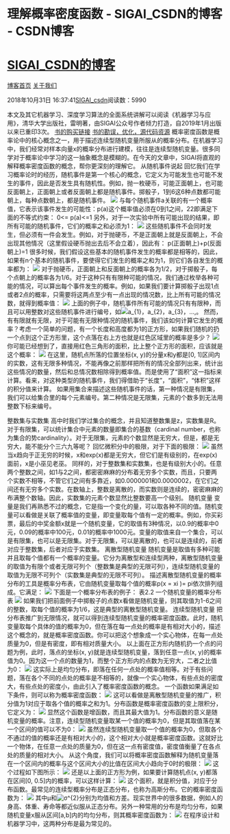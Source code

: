 
# 理解概率密度函数 - SIGAI_CSDN的博客 - CSDN博客
# [SIGAI_CSDN的博客](https://blog.csdn.net/sigai_csdn)


[博客首页](https://blog.csdn.net/SIGAI_CSDN)
[关于我们](https://me.csdn.net/SIGAI_CSDN)

2018年10月31日 16:37:41[SIGAI_csdn](https://me.csdn.net/SIGAI_CSDN)阅读数：5990


本文及其它机器学习、深度学习算法的全面系统讲解可以阅读《机器学习与应用》，清华大学出版社，雷明著，由SIGAI公众号作者倾力打造，自2019年1月出版以来已重印3次。
[书的购买链接](https://link.zhihu.com/?target=https%3A//item.jd.com/12504554.html)
[书的勘误，优化，源代码资源](https://link.zhihu.com/?target=http%3A//www.tensorinfinity.com/paper_78.html)
概率密度函数是概率论中的核心概念之一，用于描述连续型随机变量所服从的概率分布。在机器学习中，我们经常对样本向量x的概率分布进行建模，往往是连续型随机变量。很多同学对于概率论中学习的这一抽象概念是模糊的。在今天的文章中，SIGAI将直观的解释概率密度函数的概念，帮你更深刻的理解它。
从随机事件说起
回忆我们在学习概率论时的经历，随机事件是第一个核心的概念，它定义为可能发生也可能不发生的事件，因此是否发生具有随机性。例如，抛一枚硬币，可能正面朝上，也可能反面朝上，正面朝上或者反面朝上都是随机事件。掷骰子，1到6这6种点数都可能朝上，每种点数朝上，都是随机事件。
![](https://img-blog.csdnimg.cn/20181031163326223.png?x-oss-process=image/watermark,type_ZmFuZ3poZW5naGVpdGk,shadow_10,text_aHR0cHM6Ly9ibG9nLmNzZG4ubmV0L1NJR0FJX0NTRE4=,size_16,color_FFFFFF,t_70)
与每个随机事件a关联的有一个概率值，它表示该事件发生的可能性：p(a)这个概率值必须在0到1之间，22即满足下面的不等式约束：
0<= p(a)<=1
另外，对于一次实验中所有可能出现的结果，即所有可能的随机事件，它们的概率之和必须为1：
![](https://img-blog.csdnimg.cn/20181031163401624.png)
这些随机事件不会同时发生，但必须有一件会发生。例如，对于抛硬币，不是正面朝上就是反面朝上，不会出现其他情况（这里假设硬币抛出去后不会立着），因此有：
p(正面朝上)+p(反面朝上)=1
很多时候，我们假设这些基本的随机事件发生的概率都是相等的，因此，如果有n个基本的随机事件，要使得它们发生的概率之和为1，则它们各自发生的概率都为：
![](https://img-blog.csdnimg.cn/20181031163414620.png)
对于抛硬币，正面朝上和反面朝上的概率各为1/2，对于掷骰子，每个点朝上的概率各为1/6。对于这种只有有限种可能的情况，我们通过枚举各种可能的情况，可以算出每个事件发生的概率。例如，如果我们要计算掷骰子出现1点或者2点的概率，只需要将这两点至少有一点出现的情况数，比上所有可能的情况数，就得到概率值：
![](https://img-blog.csdnimg.cn/20181031163423310.png)
上面的例子中，随机事件所有可能的情况只有有限种，而且可以用整数对这些随机事件进行编号，如![a_{1}，a_{2}，a_{3}，...,](https://www.zhihu.com/equation?tex=a_%7B1%7D%EF%BC%8Ca_%7B2%7D%EF%BC%8Ca_%7B3%7D%EF%BC%8C...%2C)。
然而，有有限就有无限，对于可能有无限种情况的随机事件，我们该如何计算它发生的概率？考虑一个简单的问题，有一个长度和高度都为1的正方形，如果我们随机的扔一个点到这个正方形里，这个点落在右上方也就是红色区域里的概率是多少？
![](https://img-blog.csdnimg.cn/20181031163435400.png?x-oss-process=image/watermark,type_ZmFuZ3poZW5naGVpdGk,shadow_10,text_aHR0cHM6Ly9ibG9nLmNzZG4ubmV0L1NJR0FJX0NTRE4=,size_16,color_FFFFFF,t_70)
你可能已经想到了，直接用红色三角形的面积，比上整个正方形的面积，应该就是这个概率：
![](https://img-blog.csdnimg.cn/20181031163445856.png)
在这里，随机点所落的位置坐标(x, y)的分量x和y都是[0, 1]区间内的实数，这有无限多种情况，不能再像之前那样把所有的情况全部列出来，统计出这些情况的数量，然后和总情况数相除得到概率值。而是使用了“面积”这一指标来计算。看来，对这种类型的随机事件，我们得借助于“长度”，“面积”，“体积”这样的积分值来计算。
如果用集合来描述这些随机事件的话，第一种情况是有限集，我们可以给集合里的每个元素编号。第二种情况是无限集，元素的个数多到无法用整数下标来编号。

整数集与实数集
高中时我们学过集合的概念，并且知道整数集是z，实数集是R。对于有限集，可以统计集合中元素的数量即集合的基数（cardinal number，也称为集合的势cardinality）。对于无限集，元素的个数显然是无穷大，但是，都是无穷大，能不能分个三六九等呢？
回忆微积分中的极限，对于下面的极限：
![](https://img-blog.csdnimg.cn/20181031163500366.png)
虽然当x趋向于正无穷的时候，x和exp(x)都是无穷大，但它们是有级别的，在exp(x)面前，x是小巫见老巫。
同样的，对于整数集和实数集，也是有级别大小的。任意两个整数之间，如1与2之间，都密密麻麻的分布着无穷多个实数，而且，只要两个实数不相等，不管它们之间有多靠近，如0.0000001和0.0000002，在它们之间还有无穷多个实数。在数轴上，整数是离散的，而实数则是连续的，密密麻麻的布满整个数轴。因此，实数集的元素个数显然比整数要高一个级别。
随机变量
变量是我们再熟悉不过的概念，它是指一个变化的量，可以取各种不同的值。随机变量可以看做是关联了概率值的变量，即变量取每个值有一定的概率。例如，你买彩票，最后的中奖金额x就是一个随机变量，它的取值有3种情况，以0.9的概率中0元，0.09的概率中100元，0.01的概率中1000元。变量的取值来自一个集合，可以是有限集，也可以是无限集。对于无限集，可以是离散的，也可以是连续的，前者对应于整数集，后者对应于实数集。
离散型随机变量
随机变量是取值有多种可能并且取每个值都有一个概率的变量。它分为离散型和连续型两种，离散型随机变量的取值为有限个或者无限可列个（整数集是典型的无限可列），连续型随机变量的取值为无限不可列个（实数集是典型的无限不可列）。
描述离散型随机变量的概率分布的工具是概率分布表，它由随机变量取每个值的概率p(x = xi )= pi依次排列组成。它满足：
![](https://img-blog.csdnimg.cn/20181031163517716.png?x-oss-process=image/watermark,type_ZmFuZ3poZW5naGVpdGk,shadow_10,text_aHR0cHM6Ly9ibG9nLmNzZG4ubmV0L1NJR0FJX0NTRE4=,size_16,color_FFFFFF,t_70)
下面是一个概率分布表的例子：
表2.2 一个随机变量的概率分布表
![](https://img-blog.csdnimg.cn/2018103116353466.png?x-oss-process=image/watermark,type_ZmFuZ3poZW5naGVpdGk,shadow_10,text_aHR0cHM6Ly9ibG9nLmNzZG4ubmV0L1NJR0FJX0NTRE4=,size_16,color_FFFFFF,t_70)
如果我们把前面例子中掷骰子的点数x看做是随机变量，则其取值为1-6之间的整数，取每个值的概率为1/6，这是典型的离散型随机变量。
连续型随机变量
把分布表推广到无限情况，就可以得到连续型随机变量的概率密度函数。此时，随机变量取每个具体的值的概率为0，但在落在每一点处的概率是有相对大小的，描述这个概念的，就是概率密度函数。你可以把这个想象成一个实心物体，在每一点处质量为0，但是有密度，即有相对质量大小。
以上面在正方形内随机扔一个点的问题为例，此时，落点的坐标(x, y)就是连续型随机变量，落到任意一点(x, y)的概率值为0。因为这一个点的数量为1，而整个正方形内的点数为无穷大，二者之比值为0：
![](https://img-blog.csdnimg.cn/2018103116354213.png?x-oss-process=image/watermark,type_ZmFuZ3poZW5naGVpdGk,shadow_10,text_aHR0cHM6Ly9ibG9nLmNzZG4ubmV0L1NJR0FJX0NTRE4=,size_16,color_FFFFFF,t_70)
这实际上是均匀分布，即落在任何一点处的概率值相等。对于有些问题，落在各个不同的点处的概率是不相等的，就像一个实心物体，有些点处的密度大，有些点处的密度小，由此引入了概率密度函数的概念。
一个函数如果满足如下条件，则可以称为概率密度函数：
![](https://img-blog.csdnimg.cn/2018103116360315.png?x-oss-process=image/watermark,type_ZmFuZ3poZW5naGVpdGk,shadow_10,text_aHR0cHM6Ly9ibG9nLmNzZG4ubmV0L1NJR0FJX0NTRE4=,size_16,color_FFFFFF,t_70)
这可以看做是离散型随机变量的推广，积分值为1对应于取各个值的概率之和为1。分布函数是概率密度函数的变上限积分，它定义为：
![](https://img-blog.csdnimg.cn/20181031163615448.png)
显然这个函数是增函数，而且其最大值为1。分布函数的意义是随机变量的概率。注意，连续型随机变量取某一个值的概率为0，但是其取值落在某一个区间的值可以不为0：
![](https://img-blog.csdnimg.cn/2018103116361878.png)
虽然连续型随机变量取一个值的概率为0，但取各个不通过的值的概率还是有相对大小的，这个相对大小就是概率密度函数。这就好比一个物体，在任意一点处的质量为0，但在这一点有密度值，密度值衡量了在各点处的质量的相对大小。
从这个角度，我们可以将概率密度函数解释为随机变量落在一个区间内的概率与这个区间大小的比值在区间大小趋向于0时的极限：
![](https://img-blog.csdnimg.cn/20181031163630738.png?x-oss-process=image/watermark,type_ZmFuZ3poZW5naGVpdGk,shadow_10,text_aHR0cHM6Ly9ibG9nLmNzZG4ubmV0L1NJR0FJX0NTRE4=,size_16,color_FFFFFF,t_70)
这个过程如下图所示：
![](https://img-blog.csdnimg.cn/20181031163650531.png?x-oss-process=image/watermark,type_ZmFuZ3poZW5naGVpdGk,shadow_10,text_aHR0cHM6Ly9ibG9nLmNzZG4ubmV0L1NJR0FJX0NTRE4=,size_16,color_FFFFFF,t_70)
还是以上面的正方形为例，如果要计算随机点(x, y)都落在区间[0, 0.5]内的概率，可以这样计算：
![](https://img-blog.csdnimg.cn/20181031163648612.png?x-oss-process=image/watermark,type_ZmFuZ3poZW5naGVpdGk,shadow_10,text_aHR0cHM6Ly9ibG9nLmNzZG4ubmV0L1NJR0FJX0NTRE4=,size_16,color_FFFFFF,t_70)
这个面积，就是积分值，对应于分布函数。最常见的连续型概率分布是正态分布，也称为高斯分布。它的概率密度函数为：
![](https://img-blog.csdnimg.cn/20181031163706626.png)
其中μ和![σ^{2}](https://www.zhihu.com/equation?tex=%CF%83%5E%7B2%7D)分别为均值和方差。现实世界中的很多数据，例如人的身高、体重、寿命等都近似服从正态分布。另外一种常用的分布是均匀分布，如果随机变量x服从区间[a,b]内的均匀分布，则其概率密度函数为：
![](https://img-blog.csdnimg.cn/201810311637130.png?x-oss-process=image/watermark,type_ZmFuZ3poZW5naGVpdGk,shadow_10,text_aHR0cHM6Ly9ibG9nLmNzZG4ubmV0L1NJR0FJX0NTRE4=,size_16,color_FFFFFF,t_70)
在程序设计和机器学习中，这两种分布是最为常见的。


